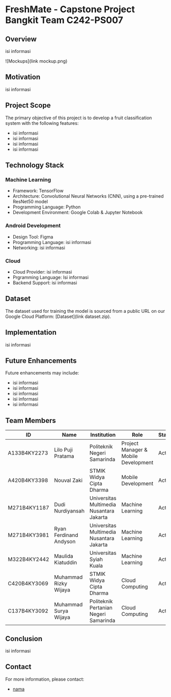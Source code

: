 # FreshMate - Capstone Project Bangkit Team C242-PS007

## Overview

isi informasi

![Mockups](link mockup.png)


## Motivation

isi informasi

## Project Scope

The primary objective of this project is to develop a fruit classification system with the following features:
- isi informasi
- isi informasi
- isi informasi
- isi informasi

## Technology Stack

### Machine Learning
- Framework: TensorFlow
- Architecture: Convolutional Neural Networks (CNN), using a pre-trained ResNet50 model
- Programming Language: Python
- Development Environment: Google Colab & Jupyter Notebook

### Android Development
- Design Tool: Figma
- Programming Language: isi informasi
- Networking: isi informasi

### Cloud
- Cloud Provider: isi informasi
- Prgramming Language: Isi informasi
- Backend Support: isi informasi

## Dataset

The dataset used for training the model is sourced from a public URL on our Google Cloud Platform: [Dataset](link dataset.zip). 

## Implementation

isi informasi

## Future Enhancements

Future enhancements may include:
- isi informasi
- isi informasi
- isi informasi
- isi informasi
- isi informasi

## Team Members

| ID           | Name                            | Institution                              | Role                                 | Status  |
|--------------|---------------------------------|------------------------------------------|--------------------------------------|---------|
| A133B4KY2273 | Lilo Puji Pratama               | Politeknik Negeri Samarinda              | Project Manager & Mobile Development | Active  |
| A420B4KY3398 | Nouval Zaki                     | STMIK Widya Cipta Dharma                 | Mobile Development                   | Active  |
| M271B4KY1187 | Dudi Nurdiyansah                | Universitas Multimedia Nusantara Jakarta | Machine Learning                     | Active  |
| M271B4KY3981 | Ryan Ferdinand Andyson          | Universitas Multimedia Nusantara Jakarta | Machine Learning                     | Active  |
| M322B4KY2442 | Maulida Kiatuddin               | Universitas Syiah Kuala                  | Machine Learning                     | Active  |
| C420B4KY3069 | Muhammad Rizky Wijaya           | STMIK Widya Cipta Dharma                 | Cloud Computing                      | Active  |
| C137B4KY3092 | Muhammad Surya Wijaya           | Politeknik Pertanian Negeri Samarinda    | Cloud Computing                      | Active  |

## Conclusion

isi informasi

## Contact

For more information, please contact:
- [nama](email)
